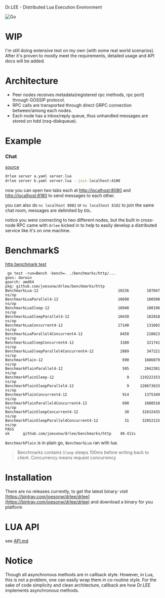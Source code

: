 Dr.LEE - Distributed Lua Execution Environment

![Go](https://github.com/joesonw/drlee/workflows/Go/badge.svg)

# WIP
I'm still doing extensive test on my own (with some real world scenarios). After it's proven to mostly meet the requirements, detailed usage and API docs will be added.

# Architecture

 * Peer nodes receives metadata(registered rpc methods, rpc port) through GOSSIP protocol.
 * RPC calls are transported through direct GRPC connection between/among each nodes.
 * Each node has a inbox/reply queue, thus unhandled messages are stored on hdd (nsq-diskqueue).
 
# Example

### Chat
[source](https://github.com/joesonw/drlee/tree/master/example/chat)
```bash
drlee server a.yaml server.lua
drlee server b.yaml server.lua --join localhost:4100
```
now you can open two tabs each at [http://localhost:8080](http://localhost:8080) and [http://localhost:8180](http://localhost:8180) to send messages to each other.

you can also do `nc localhost 8082` or `nc localhost 8182` to join the same chat room, messages are delimited by `EOL`.

notice you were connecting to two different nodes, but the built in cross-node RPC came with `drlee` kicked in to help to easily develop a distributed service like it's on one machine. 

# BenchmarkS
[http benchmark test](https://github.com/joesonw/drlee/tree/master/benchmarks/http)
```
 go test -run=Bench -bench=. ./benchmarks/http/...
goos: darwin
goarch: amd64
pkg: github.com/joesonw/drlee/benchmarks/http
BenchmarkLua-12                               	   10236	    107047 ns/op
BenchmarkLuaParallel4-12                      	   10690	    100500 ns/op
BenchmarkLuaSleep-12                          	   10948	    100196 ns/op
BenchmarkLuaSleepParallel4-12                 	   10430	    102018 ns/op
BenchmarkLuaConcurrent4-12                    	   17148	    131602 ns/op
BenchmarkLuaParallel4Concurrent4-12           	    8458	    210623 ns/op
BenchmarkLuaSleepConcurrent4-12               	    3180	    321741 ns/op
BenchmarkLuaSleepParallel4Concurrent4-12      	    2889	    347221 ns/op
BenchmarkPlain-12                             	     690	   1686879 ns/op
BenchmarkPlainParallel4-12                    	     595	   2042301 ns/op
BenchmarkPlainSleep-12                        	       9	 119222153 ns/op
BenchmarkPlainSleepParallel4-12               	       9	 120673633 ns/op
BenchmarkPlainConcurrent4-12                  	     914	   1375349 ns/op
BenchmarkPlainParallel4Concurrent4-12         	     690	   1680510 ns/op
BenchmarkPlainSleepConcurrent4-12             	      38	  32632435 ns/op
BenchmarkPlainSleepParallel4Concurrent4-12    	      31	  32852115 ns/op
PASS
ok  	github.com/joesonw/drlee/benchmarks/http	40.411s
```

`BenchmarkPlain` is in plain go, `BenchmarkLua` ran with lua.

> Benchmarks contains `Sleep` sleeps 100ms before writing back to client.
> Concurrency means request concurrency 


# Installation
There are no releases currently, to get the latest binary: visit [https://bintray.com/joesonw/drlee/drlee](https://bintray.com/joesonw/drlee/drlee) and download a binary for you platform

# LUA API
see [API.md](https://github.com/joesonw/drlee/tree/master/API.md)

# Notice
Though all asynchronous methods are in callback style.
However, in Lua, this is not a problem, one can easily wrap them in co-routine style.
For the sake of code simplicity and clean architecture, callback are how Dr.LEE implements asynchronous methods.
